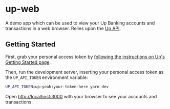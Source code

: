 # up-web

A demo app which can be used to view your Up Banking accounts and transactions in a web browser. Relies upon the [Up API](https://developer.up.com.au/).

## Getting Started

First, grab your personal access token by [following the instructions on Up's Getting Started page](https://api.up.com.au/getting_started).

Then, run the development server, inserting your personal access token as the `UP_API_TOKEN` environment variable:

```bash
UP_API_TOKEN=up:yeah:your-token-here yarn dev
```

Open [http://localhost:3000](http://localhost:3000) with your browser to see your accounts and transactions.
